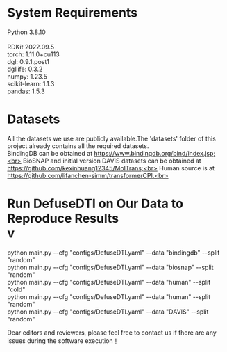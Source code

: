# System Requirements <br>     
Python 3.8.10        <br>    
RDKit 2022.09.5<br>
torch: 1.11.0+cu113<br>
dgl: 0.9.1.post1<br>
dgllife: 0.3.2<br>
numpy: 1.23.5<br>
scikit-learn: 1.1.3<br>
pandas: 1.5.3<br>

# Datasets<br>
All the datasets we use are publicly available.The 'datasets' folder of this project already contains all the required datasets.<br>
BindingDB can be obtained at https://www.bindingdb.org/bind/index.jsp;<br>
BioSNAP and initial version DAVIS datasets can be obtained at https://github.com/kexinhuang12345/MolTrans;<br>
Human source is at https://github.com/lifanchen-simm/transformerCPI.<br>

# Run DefuseDTI on Our Data to Reproduce Results<br>v
python main.py --cfg "configs/DefuseDTI.yaml" --data "bindingdb" --split "random"<br>
python main.py --cfg "configs/DefuseDTI.yaml" --data "biosnap" --split "random"<br>
python main.py --cfg "configs/DefuseDTI.yaml" --data "human" --split "cold"<br>
python main.py --cfg "configs/DefuseDTI.yaml" --data "human" --split "random"<br>
python main.py --cfg "configs/DefuseDTI.yaml" --data "DAVIS" --split "random"<br>

Dear editors and reviewers, please feel free to contact us if there are any issues during the software execution！
 
 
